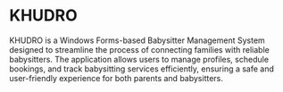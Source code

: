# KHUDRO
KHUDRO is a Windows Forms-based Babysitter Management System designed to streamline the process of connecting families with reliable babysitters. The application allows users to manage profiles, schedule bookings, and track babysitting services efficiently, ensuring a safe and user-friendly experience for both parents and babysitters.
